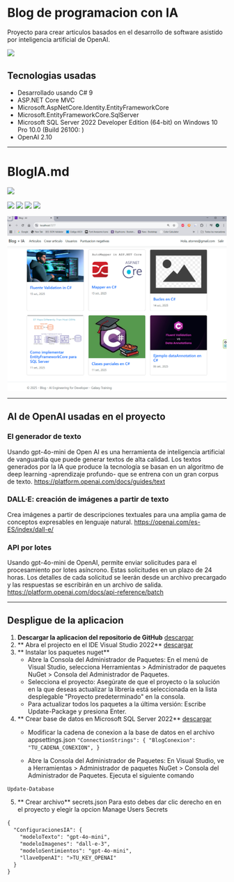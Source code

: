 # Blog de programacion con IA
Proyecto para crear articulos basados en el desarrollo de software asistido por inteligencia artificial de OpenAI.

![](https://media.licdn.com/dms/image/v2/D4D12AQEWIT-9T6R3qA/article-cover_image-shrink_720_1280/article-cover_image-shrink_720_1280/0/1691146433815?e=2147483647&v=beta&t=ujew0Bq_W5qvIQ1ROLv4G0RREQtHla5hJRENKKWfxd4)

## Tecnologias usadas
- Desarrollado usando C# 9
- ASP.NET Core MVC
- Microsoft.AspNetCore.Identity.EntityFrameworkCore
- Microsoft.EntityFrameworkCore.SqlServer
- Microsoft SQL Server 2022
	Developer Edition (64-bit) on Windows 10 Pro 10.0 <X64> (Build 26100: )
- OpenAI 2.10

------------

# BlogIA.md

![](https://encrypted-tbn0.gstatic.com/images?q=tbn:ANd9GcQjk0A86MXNEP4bYXGeg2NeU8Ij0TVaZYS02rDj-d66Hy9-A0uTY3sTF76dAkP6dT5gjFU&usqp=CAU)

![](https://img.shields.io/github/stars/pandao/editor.md.svg) ![](https://img.shields.io/github/forks/pandao/editor.md.svg) ![](https://img.shields.io/github/tag/pandao/editor.md.svg) ![](https://img.shields.io/github/release/pandao/editor.md.svg)

![](https://github.com/AlexanderTorresCardenas/Blog/blob/main/Blog/wwwroot/img/gui-01.png)

------------

## AI de OpenAI usadas en el proyecto

### El generador de texto
Usando gpt-4o-mini de Open AI es una herramienta de inteligencia artificial de vanguardia que puede generar textos de alta calidad. Los textos generados por la IA que produce la tecnología se basan en un algoritmo de deep learning -aprendizaje profundo- que se entrena con un gran corpus de texto.
https://platform.openai.com/docs/guides/text

### DALL·E: creación de imágenes a partir de texto
Crea imágenes a partir de descripciones textuales para una amplia gama de conceptos expresables en lenguaje natural.
https://openai.com/es-ES/index/dall-e/

### API por lotes
Usando gpt-4o-mini de OpenAI, permite enviar solicitudes para el procesamiento por lotes asíncrono. Estas solicitudes en un plazo de 24 horas. Los detalles de cada solicitud se leerán desde un archivo precargado y las respuestas se escribirán en un archivo de salida. 
https://platform.openai.com/docs/api-reference/batch

------------

## Despligue de la aplicacion 
1. **Descargar la aplicacion del repositorio de GitHub** [descargar](https://github.com/AlexanderTorresCardenas/Blog "descargar")
2. ** Abra el projecto en el IDE Visual Studio 2022** [descargar](https://visualstudio.microsoft.com/es/vs/community/ "descargar")
3. ** Instalar los paquetes nuget**
	- Abre la Consola del Administrador de Paquetes: En el menú de Visual Studio, selecciona Herramientas > Administrador de paquetes NuGet > Consola del Administrador de Paquetes. 
	- Selecciona el proyecto: Asegúrate de que el proyecto o la solución en la que deseas actualizar la librería está seleccionada en la lista desplegable "Proyecto predeterminado" en la consola. 
	- Para actualizar todos los paquetes a la última versión: Escribe Update-Package y presiona Enter.
4. ** Crear base de datos en Microsoft SQL Server 2022** [descargar](https://www.microsoft.com/es-es/sql-server/sql-server-downloads "descargar")
	-  Modificar la cadena de conexion a la base de datos en el archivo appsettings.json
 `"ConnectionStrings": {
   "BlogConexion": "TU_CADENA_CONEXION",
 }`

	- Abre la Consola del Administrador de Paquetes: En Visual Studio, ve a Herramientas > Administrador de paquetes NuGet > Consola del Administrador de Paquetes. 
	Ejecuta el siguiente comando
```
Update-Database
```

5. ** Crear archivo** secrets.json
Para esto debes dar clic derecho en en el proyecto y elegir la opcion Manage Users Secrets

```
{
  "ConfiguracionesIA": {
    "modeloTexto": "gpt-4o-mini",
    "modeloImagenes": "dall-e-3",
    "modeloSentimientos": "gpt-4o-mini",
    "llaveOpenAI": ">TU_KEY_OPENAI"
  }
}
```
